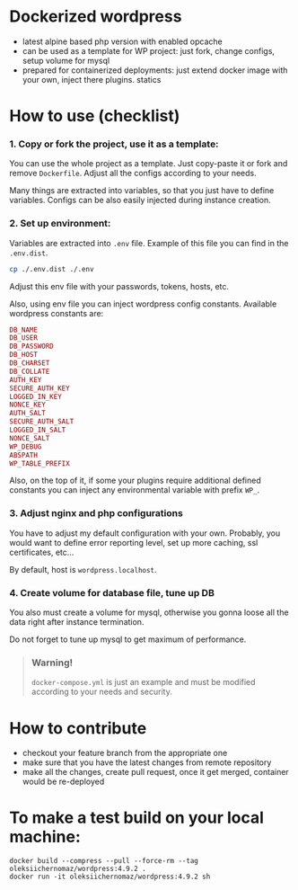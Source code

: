 # Dockerized wordpress

- latest alpine based php version with enabled opcache
- can be used as a template for WP project: just fork, change configs, setup volume for mysql
- prepared for containerized deployments: just extend docker image with your own, inject there plugins. statics

# How to use (checklist)

### 1. Copy or fork the project, use it as a template:
You can use the whole project as a template. Just copy-paste it or fork and remove `Dockerfile`. 
Adjust all the configs according to your needs. 

Many things are extracted into variables, so that
you just have to define variables. Configs can be also easily injected during instance creation.

### 2. Set up environment: 
Variables are extracted into `.env` file. Example of this file you can find in the `.env.dist`.

```bash
cp ./.env.dist ./.env
```
Adjust this env file with your passwords, tokens, hosts, etc. 

Also, using env file you can inject wordpress config constants.
Available wordpress constants are:
```php
DB_NAME
DB_USER
DB_PASSWORD
DB_HOST
DB_CHARSET
DB_COLLATE
AUTH_KEY
SECURE_AUTH_KEY
LOGGED_IN_KEY
NONCE_KEY
AUTH_SALT
SECURE_AUTH_SALT
LOGGED_IN_SALT
NONCE_SALT
WP_DEBUG
ABSPATH
WP_TABLE_PREFIX
```
Also, on the top of it, if some your plugins require additional defined constants you can inject any environmental 
variable with prefix `WP_`.

### 3. Adjust nginx and php configurations
You have to adjust my default configuration with your own. Probably, you would want to define error reporting level,
set up more caching, ssl certificates, etc...

By default, host is `wordpress.localhost`.
 
### 4. Create volume for database file, tune up DB
You also must create a volume for mysql, otherwise you gonna loose all the data right after
instance termination.

Do not forget to tune up mysql to get maximum of performance.

>### Warning! 
>
>`docker-compose.yml` is just an example and must be modified according to your needs and security.

# How to contribute

- checkout your feature branch from the appropriate one
- make sure that you have the latest changes from remote repository
- make all the changes, create pull request, once it get merged, container would be re-deployed

# To make a test build on your local machine:

```
docker build --compress --pull --force-rm --tag oleksiichernomaz/wordpress:4.9.2 .
docker run -it oleksiichernomaz/wordpress:4.9.2 sh
```
